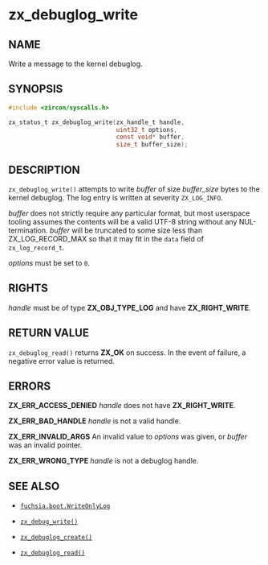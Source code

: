 # zx_debuglog_write

## NAME

<!-- Contents of this heading updated by update-docs-from-fidl, do not edit. -->

Write a message to the kernel debuglog.

## SYNOPSIS

<!-- Contents of this heading updated by update-docs-from-fidl, do not edit. -->

```c
#include <zircon/syscalls.h>

zx_status_t zx_debuglog_write(zx_handle_t handle,
                              uint32_t options,
                              const void* buffer,
                              size_t buffer_size);
```

## DESCRIPTION

`zx_debuglog_write()` attempts to write *buffer* of size *buffer_size* bytes
to the kernel debuglog. The log entry is written at severity `ZX_LOG_INFO`.

*buffer* does not strictly require any particular format, but most userspace
tooling assumes the contents will be a valid UTF-8 string without any
NUL-termination. *buffer* will be truncated to some size less than
ZX_LOG_RECORD_MAX so that it may fit in the `data` field of `zx_log_record_t`.

<!-- TODO(fxbug.dev/72345): Consider documenting ZX_LOG_LOCAL -->

*options* must be set to `0`.

## RIGHTS

<!-- Contents of this heading updated by update-docs-from-fidl, do not edit. -->

*handle* must be of type **ZX_OBJ_TYPE_LOG** and have **ZX_RIGHT_WRITE**.

## RETURN VALUE

`zx_debuglog_read()` returns **ZX_OK** on success. In the event of failure,
a negative error value is returned.

## ERRORS

**ZX_ERR_ACCESS_DENIED**  *handle* does not have **ZX_RIGHT_WRITE**.

**ZX_ERR_BAD_HANDLE**  *handle* is not a valid handle.

**ZX_ERR_INVALID_ARGS**  An invalid value to *options* was given, or *buffer*
was an invalid pointer.

**ZX_ERR_WRONG_TYPE**  *handle* is not a debuglog handle.

## SEE ALSO

 - [`fuchsia.boot.WriteOnlyLog`](https://fuchsia.dev/reference/fidl/fuchsia.boot#WriteOnlyLog)

 - [`zx_debug_write()`]
 - [`zx_debuglog_create()`]
 - [`zx_debuglog_read()`]

<!-- References updated by update-docs-from-fidl, do not edit. -->

[`zx_debug_write()`]: debug_write.md
[`zx_debuglog_create()`]: debuglog_create.md
[`zx_debuglog_read()`]: debuglog_read.md
